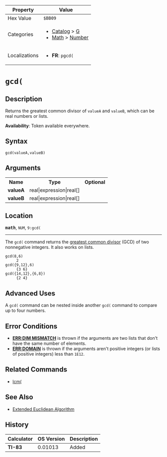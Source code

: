 | Property      | Value |
|---------------|-------|
| Hex Value     | `$BB09`|
| Categories    | <ul><li>[Catalog](<../categories/Catalog.md>) > [G](<../categories/Catalog.md#G>)</li><li>[Math](<../categories/Math.md>) > [Number](<../categories/Math.md#Number>)</li></ul> |
| Localizations | <ul><li><b>FR</b>: `pgcd(`</li></ul> |

# `gcd(`

## Description
Returns the greatest common divisor of `valueA` and `valueB`, which can be real numbers or lists.


<b>Availability</b>: Token available everywhere.

## Syntax
`gcd(valueA,valueB)`

## Arguments
<table>
<tr><th>Name</th><th>Type</th><th>Optional</th></tr>

<tr><td><b>valueA</b></td><td>real|expression|real[]</td><td></td></tr>

<tr><td><b>valueB</b></td><td>real|expression|real[]</td><td></td></tr>

</table>

## Location
<tt><kbd><b>math</b></kbd></tt>, `NUM`, `9:gcd(`
<hr>

The `gcd(` command returns the [greatest common divisor](https://en.wikipedia.org/wiki/Greatest_common_divisor) (GCD) of two nonnegative integers. It also works on lists.

```ti-basic
gcd(8,6)
     2
gcd({9,12},6)
     {3 6}
gcd({14,12},{6,8})
     {2 4}
```

## Advanced Uses

A `gcd(` command can be nested inside another `gcd(` command to compare up to four numbers.

## Error Conditions

*   **[ERR:DIM MISMATCH](/errors#dimmismatch)** is thrown if the arguments are two lists that don't have the same number of elements.
*   **[ERR:DOMAIN](/errors#domain)** is thrown if the arguments aren't positive integers (or lists of positive integers) less than `1E12`.

## Related Commands

*   [lcm(](/lcm)

## See Also

*   [Extended Euclidean Algorithm](/extended-euclidean-algorithm)

## History
| Calculator | OS Version | Description |
|------------|------------|-------------|
| <b>TI-83</b> | 0.01013 | Added |


